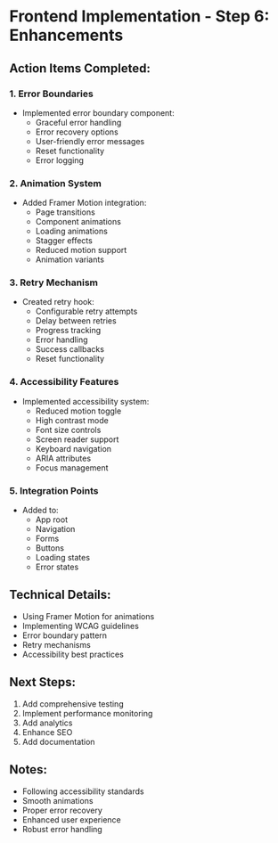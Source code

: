 # Frontend Implementation - Step 6: Enhancements

## Action Items Completed:

### 1. Error Boundaries
- Implemented error boundary component:
  * Graceful error handling
  * Error recovery options
  * User-friendly error messages
  * Reset functionality
  * Error logging

### 2. Animation System
- Added Framer Motion integration:
  * Page transitions
  * Component animations
  * Loading animations
  * Stagger effects
  * Reduced motion support
  * Animation variants

### 3. Retry Mechanism
- Created retry hook:
  * Configurable retry attempts
  * Delay between retries
  * Progress tracking
  * Error handling
  * Success callbacks
  * Reset functionality

### 4. Accessibility Features
- Implemented accessibility system:
  * Reduced motion toggle
  * High contrast mode
  * Font size controls
  * Screen reader support
  * Keyboard navigation
  * ARIA attributes
  * Focus management

### 5. Integration Points
- Added to:
  * App root
  * Navigation
  * Forms
  * Buttons
  * Loading states
  * Error states

## Technical Details:
- Using Framer Motion for animations
- Implementing WCAG guidelines
- Error boundary pattern
- Retry mechanisms
- Accessibility best practices

## Next Steps:
1. Add comprehensive testing
2. Implement performance monitoring
3. Add analytics
4. Enhance SEO
5. Add documentation

## Notes:
- Following accessibility standards
- Smooth animations
- Proper error recovery
- Enhanced user experience
- Robust error handling 